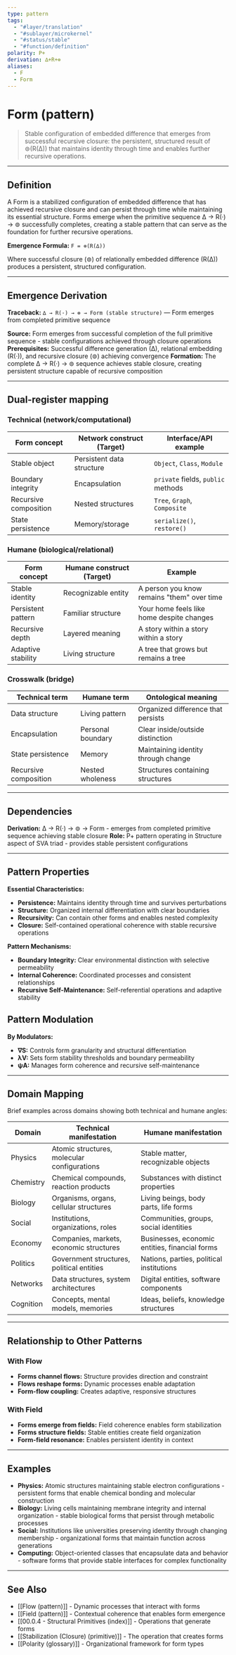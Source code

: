 ```yaml
---
type: pattern
tags:
  - "#layer/translation"
  - "#sublayer/microkernel"
  - "#status/stable"
  - "#function/definition"
polarity: P+
derivation: ∆+R+⊚
aliases:
  - F
  - Form
---
```


# Form (pattern)

> Stable configuration of embedded difference that emerges from successful recursive closure: the persistent, structured result of ⊚(R(∆)) that maintains identity through time and enables further recursive operations.

---

## Definition

A Form is a stabilized configuration of embedded difference that has achieved recursive closure and can persist through time while maintaining its essential structure. Forms emerge when the primitive sequence ∆ → R(·) → ⊚ successfully completes, creating a stable pattern that can serve as the foundation for further recursive operations.

**Emergence Formula:** `F = ⊚(R(∆))`

Where successful closure (⊚) of relationally embedded difference (R(∆)) produces a persistent, structured configuration.

---

## Emergence Derivation

**Traceback:** `∆ → R(·) → ⊚ → Form (stable structure)` — Form emerges from completed primitive sequence

**Source:** Form emerges from successful completion of the full primitive sequence - stable configurations achieved through closure operations
**Prerequisites:** Successful difference generation (∆), relational embedding (R(·)), and recursive closure (⊚) achieving convergence
**Formation:** The complete ∆ → R(·) → ⊚ sequence achieves stable closure, creating persistent structure capable of recursive composition

---

## Dual‑register mapping

### Technical (network/computational)

| Form concept | Network construct (Target) | Interface/API example |
|--------------|---------------------------|----------------------|
| Stable object | Persistent data structure | `Object`, `Class`, `Module` |
| Boundary integrity | Encapsulation | `private` fields, `public` methods |
| Recursive composition | Nested structures | `Tree`, `Graph`, `Composite` |
| State persistence | Memory/storage | `serialize()`, `restore()` |

### Humane (biological/relational)

| Form concept | Humane construct (Target) | Example |
|--------------|---------------------------|---------|
| Stable identity | Recognizable entity | A person you know remains "them" over time |
| Persistent pattern | Familiar structure | Your home feels like home despite changes |
| Recursive depth | Layered meaning | A story within a story within a story |
| Adaptive stability | Living structure | A tree that grows but remains a tree |

### Crosswalk (bridge)

| Technical term | Humane term | Ontological meaning |
|---------------|-------------|-------------------|
| Data structure | Living pattern | Organized difference that persists |
| Encapsulation | Personal boundary | Clear inside/outside distinction |
| State persistence | Memory | Maintaining identity through change |
| Recursive composition | Nested wholeness | Structures containing structures |

---

## Dependencies

**Derivation:** ∆ → R(·) → ⊚ → Form - emerges from completed primitive sequence achieving stable closure
**Role:** P+ pattern operating in Structure aspect of SVA triad - provides stable persistent configurations

---

## Pattern Properties

**Essential Characteristics:**
- **Persistence:** Maintains identity through time and survives perturbations
- **Structure:** Organized internal differentiation with clear boundaries
- **Recursivity:** Can contain other forms and enables nested complexity
- **Closure:** Self-contained operational coherence with stable recursive operations

**Pattern Mechanisms:**
- **Boundary Integrity:** Clear environmental distinction with selective permeability
- **Internal Coherence:** Coordinated processes and consistent relationships
- **Recursive Self-Maintenance:** Self-referential operations and adaptive stability

## Pattern Modulation

**By Modulators:**
- **∇S:** Controls form granularity and structural differentiation
- **λV:** Sets form stability thresholds and boundary permeability
- **ψA:** Manages form coherence and recursive self-maintenance

---

## Domain Mapping

Brief examples across domains showing both technical and humane angles:

| Domain | Technical manifestation | Humane manifestation |
|--------|------------------------|---------------------|
| Physics | Atomic structures, molecular configurations | Stable matter, recognizable objects |
| Chemistry | Chemical compounds, reaction products | Substances with distinct properties |
| Biology | Organisms, organs, cellular structures | Living beings, body parts, life forms |
| Social | Institutions, organizations, roles | Communities, groups, social identities |
| Economy | Companies, markets, economic structures | Businesses, economic entities, financial forms |
| Politics | Government structures, political entities | Nations, parties, political institutions |
| Networks | Data structures, system architectures | Digital entities, software components |
| Cognition | Concepts, mental models, memories | Ideas, beliefs, knowledge structures |

---

## Relationship to Other Patterns

### With Flow
- **Forms channel flows:** Structure provides direction and constraint
- **Flows reshape forms:** Dynamic processes enable adaptation
- **Form-flow coupling:** Creates adaptive, responsive structures

### With Field
- **Forms emerge from fields:** Field coherence enables form stabilization
- **Forms structure fields:** Stable entities create field organization
- **Form-field resonance:** Enables persistent identity in context

---

## Examples

- **Physics:** Atomic structures maintaining stable electron configurations - persistent forms that enable chemical bonding and molecular construction
- **Biology:** Living cells maintaining membrane integrity and internal organization - stable biological forms that persist through metabolic processes
- **Social:** Institutions like universities preserving identity through changing membership - organizational forms that maintain function across generations
- **Computing:** Object-oriented classes that encapsulate data and behavior - software forms that provide stable interfaces for complex functionality

---

## See Also

- [[Flow (pattern)]] - Dynamic processes that interact with forms
- [[Field (pattern)]] - Contextual coherence that enables form emergence
- [[00.0.4 - Structural Primitives (index)]] - Operations that generate forms
- [[Stabilization (Closure) (primitive)]] - The operation that creates forms
- [[Polarity (glossary)]] - Organizational framework for form types